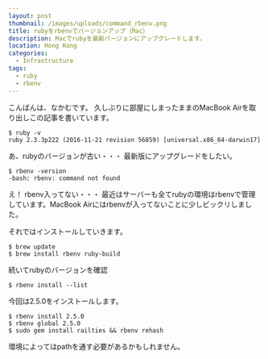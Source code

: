 ```yaml
---
layout: post
thumbnail: /images/uploads/command_rbenv.png
title: rubyをrbenvでバージョンアップ（Mac）
description: Macでrubyを最新バージョンにアップグレードします。
location: Hong Kong
categories:
  - Infrastructure
tags:
  - ruby
  - rbenv
---
```

こんばんは、なかむです。
久しぶりに部屋にしまったままのMacBook Airを取り出しこの記事を書いています。

```
$ ruby -v
ruby 2.3.3p222 (2016-11-21 revision 56859) [universal.x86_64-darwin17]
```

あ、rubyのバージョンが古い・・・
最新版にアップグレードをしたい。

```
$ rbenv -version
-bash: rbenv: command not found
```

え！ rbenv入ってない・・・
最近はサーバーも全てrubyの環境はrbenvで管理しています。MacBook Airにはrbenvが入ってないことに少しビックリしました。

それではインストールしていきます。

```
$ brew update
$ brew install rbenv ruby-build
```

続いてrubyのバージョンを確認
```
$ rbenv install --list
```

今回は2.5.0をインストールします。
```
$ rbenv install 2.5.0
$ rbenv global 2.5.0
$ sudo gem install railties && rbenv rehash
```

環境によってはpathを通す必要があるかもしれません。
